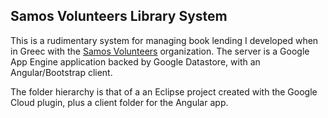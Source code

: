 ## Samos Volunteers Library System
This is a rudimentary system for managing book lending I developed when in Greec with the [Samos Volunteers](http://samosvolunteers.org/) organization. 
The server is a Google App Engine application backed by Google Datastore, with an Angular/Bootstrap client. 

The folder hierarchy is that of a an Eclipse project created with the Google Cloud plugin, plus a client folder for the Angular app.
